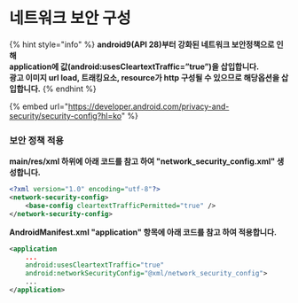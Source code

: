 # 네트워크 보안 구성

{% hint style="info" %}
**android9(API 28)부터 강화된 네트워크 보안정책으로 인해** \
**application에 값(android:usesCleartextTraffic=”true”)을 삽입합니다.** \
**광고 이미지 url load, 트래킹요소, resource가 http 구성될 수 있으므로 해당옵션을 삽입합니다.**
{% endhint %}

{% embed url="https://developer.android.com/privacy-and-security/security-config?hl=ko" %}

### 보안 정책 적용

**main/res/xml 하위에 아래 코드를 참고 하여 "network\_security\_config.xml" 생성합니다.**

```xml
<?xml version="1.0" encoding="utf-8"?>
<network-security-config>
    <base-config cleartextTrafficPermitted="true" />
</network-security-config>
```

**AndroidManifest.xml "application" 항목에 아래 코드를 참고 하여 적용합니다.**

```xml
<application
    ...    
    android:usesCleartextTraffic="true"
    android:networkSecurityConfig="@xml/network_security_config">
    ...
</application>
```
